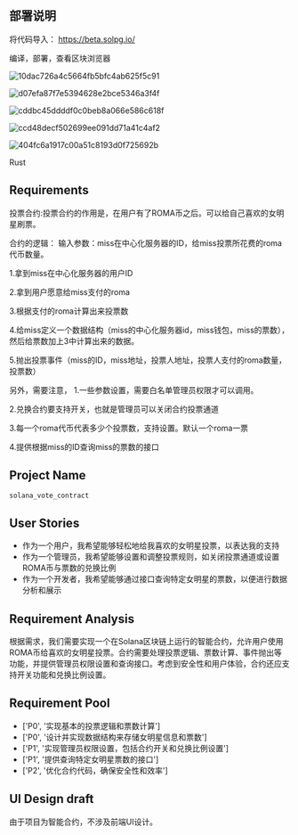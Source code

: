 ## 部署说明

将代码导入：
https://beta.solpg.io/

编译，部署，查看区块浏览器

![10dac726a4c5664fb5bfc4ab625f5c91](https://github.com/OpenSource-DreamFactory/solana-miss/assets/3462559/696f8e86-b014-4a98-b7e3-5a4bf27bf5f1)

![d07efa87f7e5394628e2bce5346a3f4f](https://github.com/OpenSource-DreamFactory/solana-miss/assets/3462559/ebd42afa-7436-4276-b8d6-38b55e4f661a)

![cddbc45ddddf0c0beb8a066e586c618f](https://github.com/OpenSource-DreamFactory/solana-miss/assets/3462559/3f95155f-2d11-4102-8287-1756b4a9cbb5)

![ccd48decf502699ee091dd71a41c4af2](https://github.com/OpenSource-DreamFactory/solana-miss/assets/3462559/39e1e961-867b-47bd-ae87-21e4eaf9b5de)

![404fc6a1917c00a51c8193d0f725692b](https://github.com/OpenSource-DreamFactory/solana-miss/assets/3462559/72e3fb23-3a49-4201-a19b-151819cf3a4f)


Rust

## Requirements

投票合约:投票合约的作用是，在用户有了ROMA币之后。可以给自己喜欢的女明星刷票。 

合约的逻辑： 输入参数：miss在中心化服务器的ID，给miss投票所花费的roma代币数量。 

1.拿到miss在中心化服务器的用户ID 

2.拿到用户愿意给miss支付的roma 

3.根据支付的roma计算出来投票数 

4.给miss定义一个数据结构（miss的中心化服务器id，miss钱包，miss的票数），然后给票数加上3中计算出来的数据。 

5.抛出投票事件（miss的ID，miss地址，投票人地址，投票人支付的roma数量，投票数） 

另外，需要注意， 
1.一些参数设置，需要白名单管理员权限才可以调用。 

2.兑换合约要支持开关，也就是管理员可以关闭合约投票通道 

3.每一个roma代币代表多少个投票数，支持设置。默认一个roma一票 

4.提供根据miss的ID查询miss的票数的接口

## Project Name

```
solana_vote_contract
```

## User Stories

- 作为一个用户，我希望能够轻松地给我喜欢的女明星投票，以表达我的支持
- 作为一个管理员，我希望能够设置和调整投票规则，如关闭投票通道或设置ROMA币与票数的兑换比例
- 作为一个开发者，我希望能够通过接口查询特定女明星的票数，以便进行数据分析和展示

## Requirement Analysis

根据需求，我们需要实现一个在Solana区块链上运行的智能合约，允许用户使用ROMA币给喜欢的女明星投票。合约需要处理投票逻辑、票数计算、事件抛出等功能，并提供管理员权限设置和查询接口。考虑到安全性和用户体验，合约还应支持开关功能和兑换比例设置。

## Requirement Pool

- ['P0', '实现基本的投票逻辑和票数计算']
- ['P0', '设计并实现数据结构来存储女明星信息和票数']
- ['P1', '实现管理员权限设置，包括合约开关和兑换比例设置']
- ['P1', '提供查询特定女明星票数的接口']
- ['P2', '优化合约代码，确保安全性和效率']

## UI Design draft

由于项目为智能合约，不涉及前端UI设计。







